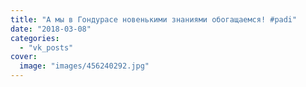 ```yaml
---
title: "А мы в Гондурасе новенькими знаниями обогащаемся! #padi"
date: "2018-03-08"
categories: 
  - "vk_posts"
cover:
  image: "images/456240292.jpg"
---
```



